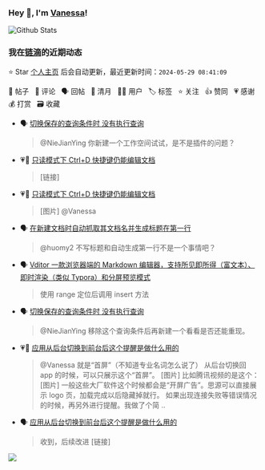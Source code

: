 ### Hey 👋, I'm [Vanessa](http://vanessa.b3log.org/)!

![Github Stats](https://github-readme-stats.vercel.app/api?username=Vanessa219&show_icons=true)

<!--events start -->

### 我在[链滴](https://ld246.com)的近期动态

⭐️ Star [个人主页](https://github.com/Vanessa219/Vanessa219) 后会自动更新，最近更新时间：`2024-05-29 08:41:09`

📝 帖子 &nbsp; 💬 评论 &nbsp; 🗣 回帖 &nbsp; 🌙 清月 &nbsp; 👨‍💻 用户 &nbsp; 🏷️ 标签 &nbsp; ⭐️ 关注 &nbsp; 👍 赞同 &nbsp; 💗 感谢 &nbsp; 💰 打赏 &nbsp; 🗃 收藏

* 🗣 [切换保存的查询条件时 没有执行查询](https://ld246.com/article/1716702133631/comment/1716784577276#comments)

  > @NieJianYing 你新建一个工作空间试试，是不是插件的问题？
* 💗💬 [只读模式下 Ctrl+D 快捷键仍能编辑文档](https://ld246.com/article/1716863042617/comment/1716863780258#comments)

  > [链接]
* 💗📝 [只读模式下 Ctrl+D 快捷键仍能编辑文档](https://ld246.com/article/1716863042617)

  > [图片] @Vanessa
* 🗣 [在新建文档时自动抓取其文档名并生成标题在第一行](https://ld246.com/article/1613748382565/comment/1613749711155#comments)

  > @huomy2 不写标题和自动生成第一行不是一个事情吧？
* 🗣 [Vditor 一款浏览器端的 Markdown 编辑器，支持所见即所得（富文本）、即时渲染（类似 Typora）和分屏预览模式](https://ld246.com/article/1549638745630/comment/1716811990104#comments)

  > 使用 range 定位后调用 insert 方法
* 🗣 [切换保存的查询条件时 没有执行查询](https://ld246.com/article/1716702133631/comment/1716784577276#comments)

  > @NieJianYing 移除这个查询条件后再新建一个看看是否还能重现。
* 💗💬 [应用从后台切换到前台后这个提醒是做什么用的](https://ld246.com/article/1716694350885/comment/1716782371272#comments)

  > @Vanessa 就是“首屏”（不知道专业名词怎么说了） 从后台切换回 app 的时候，可以只展示这个“首屏”。 [图片] 比如腾讯视频的是这个： [图片] 一般这些大厂软件这个时候都会是“开屏广告”。思源可以直接展示 logo 页，加载完成以后隐藏掉就行。 如果出现连接失败等错误情况的时候，再另外进行提醒。我做了个简 ..
* 🗣 [应用从后台切换到前台后这个提醒是做什么用的](https://ld246.com/article/1716694350885/comment/1716782371272#comments)

  > 收到，后续改进 [链接]


<!--events end -->

<a title="Hits" target="_blank" href="https://github.com/Vanessa219/Vanessa219"><img src="https://hits.b3log.org/Vanessa219/Vanessa219.svg"></a>
